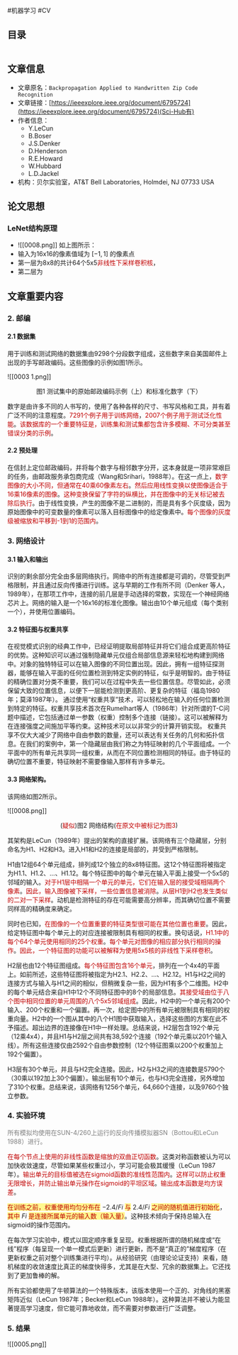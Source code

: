 #机器学习 #CV

## 目录

```toc
```

## 文章信息

- 文章原名：`Backpropagation Applied to Handwritten Zip Code Recognition` 
- 文章链接：[https://ieeexplore.ieee.org/document/6795724](https://ieeexplore.ieee.org/document/6795724)(Sci-Hub有)
- 作者信息：
	- Y.LeCun
	- B.Boser  
	- J.S.Denker  
	- D.Henderson  
	- R.E.Howard  
	- W.Hubbard  
	- L.D.Jackel  
 - 机构：贝尔实验室，AT&T Bell Laboratories, Holmdei, NJ 07733 USA

## 论文思想

### LeNet结构原理
- ![[0008.png]]
如上图所示：
- 输入为16x16的像素值域为 $[-1, 1]$ 的像素点
- 第一层为8x8的共计64个5x5<font color="#c00000">非线性下采样卷积核</font>，
- 第二层为

## 文章重要内容

### 2. 邮编

#### 2.1 数据集

用于训练和测试网络的数据集由9298个分段数字组成，这些数字来自美国邮件上出现的手写邮政编码。这些图像的示例如图1所示。

![[0003 1.png]]
<center>图1 测试集中的原始邮政编码示例（上）和标准化数字（下）</center>

数字是由许多不同的人书写的，使用了各种各样的尺寸、书写风格和工具，并有着广泛不同的注意程度。<font color="#c00000">7291个例子用于训练网络</font>，<font color="#c00000">2007个例子用于测试泛化性能</font>。<font color="#c00000">该数据库的一个重要特征是，训练集和测试集都包含许多模糊、不可分类甚至错误分类的示例</font>。

#### 2.2 预处理

在信封上定位邮政编码，并将每个数字与相邻数字分开，这本身就是一项非常艰巨的任务，由邮政服务承包商完成（Wang和Srihari，1988年）。在这一点上，<font color="#c00000">数字图像的大小不同，但通常在40乘60像素左右</font>。<font color="#c00000">然后应用线性变换以使图像适合于16乘16像素的图像</font>。<font color="#c00000">这种变换保留了字符的纵横比，并在图像中的无关标记被去除后执行</font>。由于线性变换，产生的图像不是二进制的，而是具有多个灰度级，因为原始图像中的可变数量的像素可以落入目标图像中的给定像素中。<font color="#c00000">每个图像的灰度级被缩放和平移到-1到1的范围内</font>。

### 3. 网络设计

#### 3.1 输入和输出
  
识别的剩余部分完全由多层网络执行。网络中的所有连接都是可调的，尽管受到严格限制，并且通过反向传播进行训练。这与早期的工作有所不同（Denker 等人，1989年），在那项工作中，连接的前几层是手动选择的常数，实现在一个神经网络芯片上。网络的输入是一个16x16的标准化图像。输出由10个单元组成（每个类别一个），并使用位置编码。

#### 3.2 特征图与权重共享

在视觉模式识别的经典工作中，已经证明提取局部特征并将它们组合成更高阶特征的优势。这种知识可以通过强制隐藏单元仅组合局部信息源来轻松地构建到网络中。对象的独特特征可以在输入图像的不同位置出现。因此，拥有一组特征探测器，能够在输入平面的任何位置检测到特定实例的特征，似乎是明智的。由于特征的精确位置对分类不重要，我们可以在过程中失去一些位置信息。尽管如此，必须保留大致的位置信息，以便下一层能检测到更高阶、更复杂的特征（福岛1980年；莫泽1987年）。
通过使用“权重共享”技术，可以轻松地在输入的任何位置检测到特定的特征。权重共享技术首次在Rumelhart等人（1986年）针对所谓的T-C问题中描述，它包括通过单一参数（权重）控制多个连接（链接）。这可以被解释为在连接强度之间施加平等约束。这种技术可以以非常少的计算开销实现。
权重共享不仅大大减少了网络中自由参数的数量，还可以表达有关任务的几何和拓扑信息。在我们的案例中，第一个隐藏层由我们称之为特征映射的几个平面组成。一个平面中的所有单元共享同一组权重，从而在不同位置检测相同的特征。由于特征的确切位置不重要，特征映射不需要像输入那样有许多单元。

#### 3.3 网络架构。

该网络如图2所示。

![[0008.png]]
<center>(<font color="#c00000">疑似</font>)图2 网络结构(<font color="#c00000">在原文中被标记为图3</font>)</center>

其架构是LeCun（1989年）提出的架构的直接扩展。该网络有三个隐藏层，分别命名为H1、H2和H3。进入H1和H2的连接是局部的，并受到严格限制。

H1由12组64个单元组成，排列成12个独立的8x8特征图。这12个特征图将被指定为H1.1、H1.2、...、H1.12。每个特征图中的每个单元在输入平面上接受一个5x5的邻域的输入。<font color="#c00000">对于H1层中相隔一个单元的单元，它们在输入层的接受域相隔两个像素</font>。<font color="#c00000">因此，输入图像被下采样，一些位置信息被消除</font>。<font color="#c00000">从层H1到H2也发生类似的二对一下采样</font>。动机是检测特征的存在可能需要高分辨率，而其确切位置不需要同样高的精确度来确定。

同时也已知，<font color="#c00000">在图像的一个位置重要的特征类型很可能在其他位置也重要</font>。因此，给定特征图中每个单元上的对应连接被限制具有相同的权重。换句话说，<font color="#c00000">H1.1中的每个64个单元使用相同的25个权重</font>。<font color="#c00000">每个单元对图像的相应部分执行相同的操作</font>。<font color="#c00000">因此，一个特征图的功能可以被解释为使用5x5核的非线性下采样卷积</font>。

H2层也由12个特征图组成。<font color="#c00000">每个特征图包含16个单元</font>，排列在一个4x4的平面上。如前所述，这些特征图将被指定为H2.1、H2.2、...、H2.12。H1与H2之间的连接方式与输入与H1之间的相似，但稍微复杂一些，因为H1有多个二维图。H2中的每个单元结合来自H1中12个不同特征图中的8个的局部信息。<font color="#c00000">其接受域由位于八个图中相同位置的单元周围的八个5x5邻域组成</font>。因此，H2中的一个单元有200个输入、200个权重和一个偏置。再一次，给定图中的所有单元被限制具有相同的权重向量。H2中的一个图从其中的八个H1图中获取输入，选择这些图的方案在此不予描述。超出边界的连接像在H1中一样处理。总结来说，H2层包含192个单元（12乘4x4），并且H1与H2层之间共有38,592个连接（192个单元乘以201个输入线）。所有这些连接仅由2592个自由参数控制（12个特征图乘以200个权重加上192个偏置）。

H3层有30个单元，并且与H2完全连接。因此，H2与H3之间的连接数是5790个（30乘以192加上30个偏置）。输出层有10个单元，也与H3完全连接，另外增加了310个权重。总结来说，该网络有1256个单元，64,660个连接，以及9760个独立参数。

### 4. 实验环境

<font color="#7f7f7f">所有模拟均使用在SUN-4/260上运行的反向传播模拟器SN（Bottou和LeCun 1988）进行。</font>

<font color="#c00000">在每个节点上使用的非线性函数是缩放的双曲正切函数</font>。这类对称函数被认为可以加快收敛速度，尽管如果某些权重过小，学习可能会极其缓慢（LeCun 1987年）。<font color="#c00000">输出单元的目标值被选在sigmoid函数的准线性范围内</font>。<font color="#c00000">这样可以防止权重无限增长，并防止输出单元操作在sigmoid的平坦区域</font>。<font color="#c00000">输出成本函数是均方误差</font>。

<span style="background:#fff88f"><font color="#c00000">在训练之前，权重使用均匀分布在</font></span> $-2.4/Fi$ <span style="background:#fff88f"><font color="#c00000">与</font></span> $2.4/Fi$ <span style="background:#fff88f"><font color="#c00000">之间的随机值进行初始化</font></span>，<span style="background:#fff88f"><font color="#c00000">其中</font></span> $Fi$ <span style="background:#fff88f"><font color="#c00000">是连接所属单元的输入数（输入量）</font></span>。这种技术倾向于保持总输入在sigmoid的操作范围内。

在每次学习实验中，模式以固定顺序重复呈现。权重根据所谓的随机梯度或“在线”程序（每呈现一个单一模式后更新）进行更新，而不是“真正的”梯度程序（在更新权重之前对整个训练集进行平均）。从经验研究（由理论论证支持）来看，随机梯度的收敛速度比真正的梯度快得多，尤其是在大型、冗余的数据集上。它还找到了更加鲁棒的解。

所有实验都使用了牛顿算法的一个特殊版本，该版本使用一个正的、对角线的黑塞矩阵近似（LeCun 1987年；Becker和LeCun 1988年）。这种算法并不被认为能显著提高学习速度，但它能可靠地收敛，而不需要对参数进行广泛调整。

### 5. 结果





![[0005.png]]




